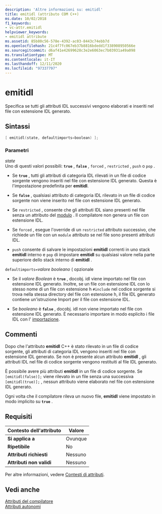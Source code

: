 ```yaml
---
description: 'Altre informazioni su: emitidl'
title: emitidl (attributo COM C++)
ms.date: 10/02/2018
f1_keywords:
- vc-attr.emitidl
helpviewer_keywords:
- emitidl attribute
ms.assetid: 85b80c56-578e-4392-ac03-8443c74ebb7d
ms.openlocfilehash: 21c4f7fc067eb37b8816bdedd1f338908950566e
ms.sourcegitcommit: d6af41e42699628c3e2e6063ec7b03931a49a098
ms.translationtype: MT
ms.contentlocale: it-IT
ms.lasthandoff: 12/11/2020
ms.locfileid: "97337797"
---
```

# <a name="emitidl"></a>emitidl

Specifica se tutti gli attributi IDL successivi vengono elaborati e inseriti nel file con estensione IDL generato.

## <a name="syntax"></a>Sintassi

```cpp
[ emitidl(state, defaultimports=boolean) ];
```

### <a name="parameters"></a>Parametri

*state*<br/>
Uno di questi valori possibili: **`true`** , **`false`** , `forced` , `restricted` , `push` o `pop` .

- Se **`true`** , tutti gli attributi di categoria IDL rilevati in un file di codice sorgente vengono inseriti nel file con estensione IDL generato. Questa è l'impostazione predefinita per **emitidl**.

- Se **`false`** , qualsiasi attributo di categoria IDL rilevato in un file di codice sorgente non viene inserito nel file con estensione IDL generato.

- Se `restricted` , consente che gli attributi IDL siano presenti nel file senza un attributo del [modulo](module-cpp.md) . Il compilatore non genera un file con estensione IDL.

- Se `forced` , esegue l'override di un `restricted` attributo successivo, che richiede un file con un `module` attributo se nel file sono presenti attributi IDL.

- `push` consente di salvare le impostazioni **emitidl** correnti in uno stack **emitidl** interno e `pop` di impostare **emitidl** su qualsiasi valore nella parte superiore dello stack interno di **emitidl** .

`defaultimports=`*valore booleano* \( opzionale

- Se il *valore Boolean* è **`true`** , docobj. idl viene importato nel file con estensione IDL generato. Inoltre, se un file con estensione IDL con lo stesso nome di un file con estensione h `#include` nel codice sorgente si trova nella stessa directory del file con estensione h, il file IDL generato contiene un'istruzione Import per il file con estensione IDL.

- Se *booleano* è **`false`** , docobj. idl non viene importato nel file con estensione IDL generato. È necessario importare in modo esplicito i file IDL con l' [importazione](import.md).

## <a name="remarks"></a>Commenti

Dopo che l'attributo **emitidl** C++ è stato rilevato in un file di codice sorgente, gli attributi di categoria IDL vengono inseriti nel file con estensione IDL generato. Se non è presente alcun attributo **emitidl** , gli attributi IDL nel file di codice sorgente vengono restituiti al file IDL generato.

È possibile avere più attributi **emitidl** in un file di codice sorgente. Se `[emitidl(false)];` viene rilevato in un file senza una successiva `[emitidl(true)];` , nessun attributo viene elaborato nel file con estensione IDL generato.

Ogni volta che il compilatore rileva un nuovo file, **emitidl** viene impostato in modo implicito su **`true`** .

## <a name="requirements"></a>Requisiti

| Contesto dell'attributo | Valore |
|-|-|
|**Si applica a**|Ovunque|
|**Ripetibile**|No|
|**Attributi richiesti**|Nessuno|
|**Attributi non validi**|Nessuno|

Per altre informazioni, vedere [Contesti di attributi](cpp-attributes-com-net.md#contexts).

## <a name="see-also"></a>Vedi anche

[Attributi del compilatore](compiler-attributes.md)<br/>
[Attributi autonomi](stand-alone-attributes.md)
